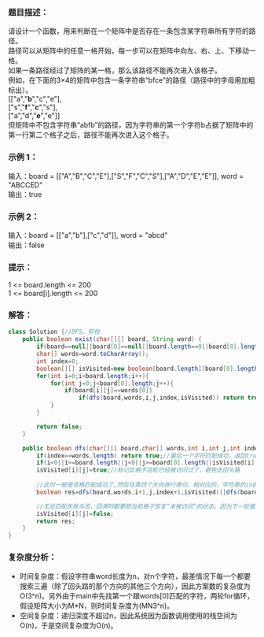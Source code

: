 ### 题目描述：
请设计一个函数，用来判断在一个矩阵中是否存在一条包含某字符串所有字符的路径。    
路径可以从矩阵中的任意一格开始，每一步可以在矩阵中向左、右、上、下移动一格。    
如果一条路径经过了矩阵的某一格，那么该路径不能再次进入该格子。   
例如，在下面的3×4的矩阵中包含一条字符串“bfce”的路径（路径中的字母用加粗标出）。    
[["a","**b**","c","e"],     
["s","**f**","**c**","s"],     
["a","d","**e**","e"]]    
但矩阵中不包含字符串“abfb”的路径，因为字符串的第一个字符b占据了矩阵中的第一行第二个格子之后，路径不能再次进入这个格子。    
     
### 示例 1：   
输入：board = [["A","B","C","E"],["S","F","C","S"],["A","D","E","E"]], word = "ABCCED"    
输出：true    
### 示例 2：    
输入：board = [["a","b"],["c","d"]], word = "abcd"    
输出：false    
   
### 提示：    
1 <= board.length <= 200    
1 <= board[i].length <= 200    

### 解答：
```java
class Solution {//DFS，剪枝
    public boolean exist(char[][] board, String word) {
        if(board==null||board[0]==null||board.length==0||board[0].length==0||word==null||word.equals("")) return false;
        char[] words=word.toCharArray();
        int index=0;
        boolean[][] isVisited=new boolean[board.length][board[0].length];//创建一个新布尔类型的二维数组，保存矩阵每个格子是否被访问。boolean的默认值是false
        for(int i=0;i<board.length;i++){
            for(int j=0;j<board[0].length;j++){
                if(board[i][j]==words[0])
                    if(dfs(board,words,i,j,index,isVisited)) return true;
            }
        }

        return false;
    }

    public boolean dfs(char[][] board,char[] words,int i,int j,int index,boolean[][] isVisited){
        if(index==words.length) return true;//最后一个字符匹配成功，返回true
        if(i<0||i>=board.length||j<0||j>=board[0].length||isVisited[i][j]==true||board[i][j]!=words[index]) return false;//分别是此轮搜索过程中矩阵的索引越界、这个格子已经被访问过、这个格子的字符跟字符串当前字符不一致，这几种情况都应该返回false ，即遇到不可能匹配字符串的情况，就立即终止往后的递归，是一种可行性剪枝
        isVisited[i][j]=true;//标记此格子这轮已经被访问过了，避免走回头路
        
        //此时一般是该格匹配成功了,然后往其四个方向进行递归，相对应的，字符串的index应该往后加一。开始递归
        boolean res=dfs(board,words,i+1,j,index+1,isVisited)||dfs(board,words,i,j+1,index+1,isVisited)||dfs(board,words,i-1,j,index+1,isVisited)||dfs(board,words,i,j-1,index+1,isVisited);//按照顺序“下、右、上、左”，使用"||"可以有效的使当其中一个为true时，其他的递归就跳过，不必搜索所有情况，即剪枝

        //无论匹配失败与否，回溯时都要把当前格子恢复“未被访问”的状态，因为下一轮搜索很有可能经过它。
        isVisited[i][j]=false;
        return res;
    }
}
```
    
### 复杂度分析：    
* 时间复杂度：假设字符串word长度为n，对n个字符，最差情况下每一个都要搜索三遍（除了回头路的那个方向的其他三个方向），因此方案数的复杂度为O(3^n)。另外由于main中先找第一个跟words[0]匹配的字符，两轮for循环，假设矩阵大小为M*N，则时间复杂度为(MN3^n)。    
* 空间复杂度：递归深度不超过n，因此系统因为函数调用使用的栈空间为O(n)，于是空间复杂度为O(n)。
